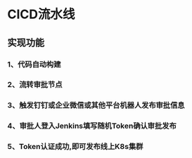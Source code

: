 # CICD流水线

## 实现功能
### 1、代码自动构建
### 2、流转审批节点
### 3、触发钉钉或企业微信或其他平台机器人发布审批信息
### 4、审批人登入Jenkins填写随机Token确认审批发布
### 5、Token认证成功,即可发布线上K8s集群
